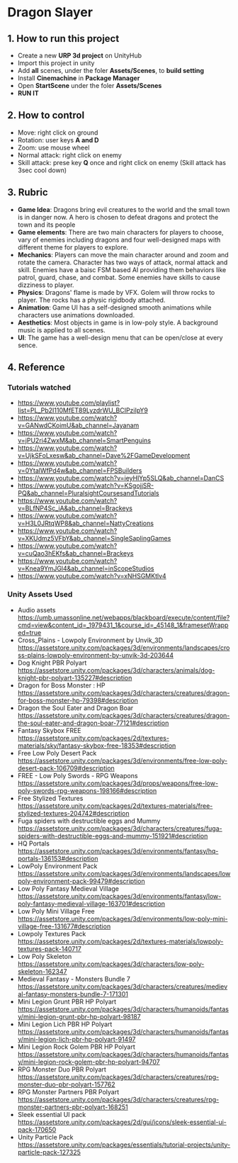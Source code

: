 # Dragon Slayer

##  1.	How to run this project	
  - Create a new **URP 3d project** on UnityHub
  - Import this project in unity
  - Add **all** scenes, under the foler **Assets/Scenes**, to **build setting**
  - Install **Cinemachine** in **Package Manager**
  - Open **StartScene** under the foler **Assets/Scenes**
  - **RUN IT**

##  2.	How to control
  - Move: right click on ground
  -	Rotation: user keys **A and D**
  - Zoom: use mouse wheel
  - Normal attack: right click on enemy
  - Skill attack: prese key **Q** once and right click on enemy (Skill attack has 3sec cool down)

##  3.  Rubric 
  - **Game Idea**: Dragons bring evil creatures to the world and the small town is in danger now. A hero is chosen to defeat dragons and protect the town and its people
  - **Game elements**: There are two main characters for players to choose, vary of enemies including dragons and four well-designed maps with different theme for players to explore.
  - **Mechanics**: Players can move the main character around and zoom and rotate the camera. Character has two ways of attack, normal attack and skill. Enemies have a baisc FSM based AI providing them behaviors like patrol, guard, chase, and combat. Some enemies have skills to cause dizziness to player. 
  - **Physics**: Dragons' flame is made by VFX. Golem will throw rocks to player. The rocks has a physic rigidbody attached.
  - **Animation**: Game UI has a self-designed smooth animations while characters use animations downloaded.
  - **Aesthetics**: Most objects in game is in low-poly style. A background music is applied to all scenes.
  - **UI**: The game has a well-design menu that can be open/close at every sence.

##  4.  Reference
### Tutorials watched
  - https://www.youtube.com/playlist?list=PL_Pb2I110MfET89LyzdrWU_BCIPziIpY9
  - https://www.youtube.com/watch?v=GANwdCKoimU&ab_channel=Jayanam
  - https://www.youtube.com/watch?v=jPU2ri4ZwxM&ab_channel=SmartPenguins
  - https://www.youtube.com/watch?v=UjkSFoLxesw&ab_channel=Dave%2FGameDevelopment
  - https://www.youtube.com/watch?v=0YtalWfPd4w&ab_channel=FPSBuilders
  - https://www.youtube.com/watch?v=ieyHlYp5SLQ&ab_channel=DanCS
  - https://www.youtube.com/watch?v=KSgojjSR-PQ&ab_channel=PluralsightCoursesandTutorials
  - https://www.youtube.com/watch?v=BLfNP4Sc_iA&ab_channel=Brackeys
  - https://www.youtube.com/watch?v=H3L0JRtqWP8&ab_channel=NattyCreations
  - https://www.youtube.com/watch?v=XKUdmz5VFbY&ab_channel=SingleSaplingGames
  - https://www.youtube.com/watch?v=cuQao3hEKfs&ab_channel=Brackeys
  - https://www.youtube.com/watch?v=Knea9YmJGl4&ab_channel=inScopeStudios
  - https://www.youtube.com/watch?v=xNHSGMKtlv4

### Unity Assets Used
  - Audio assets https://umb.umassonline.net/webapps/blackboard/execute/content/file?cmd=view&content_id=_1979431_1&course_id=_45148_1&framesetWrapped=true
  - Cross_Plains - Lowpoly Environment by Unvik_3D https://assetstore.unity.com/packages/3d/environments/landscapes/cross-plains-lowpoly-environment-by-unvik-3d-203644
  - Dog Knight PBR Polyart https://assetstore.unity.com/packages/3d/characters/animals/dog-knight-pbr-polyart-135227#description
  - Dragon for Boss Monster : HP https://assetstore.unity.com/packages/3d/characters/creatures/dragon-for-boss-monster-hp-79398#description
  - Dragon the Soul Eater and Dragon Boar https://assetstore.unity.com/packages/3d/characters/creatures/dragon-the-soul-eater-and-dragon-boar-77121#description
  - Fantasy Skybox FREE https://assetstore.unity.com/packages/2d/textures-materials/sky/fantasy-skybox-free-18353#description
  - Free Low Poly Desert Pack https://assetstore.unity.com/packages/3d/environments/free-low-poly-desert-pack-106709#description
  - FREE - Low Poly Swords - RPG Weapons https://assetstore.unity.com/packages/3d/props/weapons/free-low-poly-swords-rpg-weapons-198166#description
  - Free Stylized Textures https://assetstore.unity.com/packages/2d/textures-materials/free-stylized-textures-204742#description
  - Fuga spiders with destructible eggs and Mummy https://assetstore.unity.com/packages/3d/characters/creatures/fuga-spiders-with-destructible-eggs-and-mummy-151921#description
  - HQ Portals https://assetstore.unity.com/packages/3d/environments/fantasy/hq-portals-136153#description
  - LowPoly Environment Pack https://assetstore.unity.com/packages/3d/environments/landscapes/lowpoly-environment-pack-99479#description
  - Low Poly Fantasy Medieval Village https://assetstore.unity.com/packages/3d/environments/fantasy/low-poly-fantasy-medieval-village-163701#description
  - Low Poly Mini Village Free https://assetstore.unity.com/packages/3d/environments/low-poly-mini-village-free-131677#description
  - Lowpoly Textures Pack https://assetstore.unity.com/packages/2d/textures-materials/lowpoly-textures-pack-140717
  - Low Poly Skeleton https://assetstore.unity.com/packages/3d/characters/low-poly-skeleton-162347
  - Medieval Fantasy - Monsters Bundle 7 https://assetstore.unity.com/packages/3d/characters/creatures/medieval-fantasy-monsters-bundle-7-171301
  - Mini Legion Grunt PBR HP Polyart https://assetstore.unity.com/packages/3d/characters/humanoids/fantasy/mini-legion-grunt-pbr-hp-polyart-98187
  - Mini Legion Lich PBR HP Polyart https://assetstore.unity.com/packages/3d/characters/humanoids/fantasy/mini-legion-lich-pbr-hp-polyart-91497
  - Mini Legion Rock Golem PBR HP Polyart https://assetstore.unity.com/packages/3d/characters/humanoids/fantasy/mini-legion-rock-golem-pbr-hp-polyart-94707
  - RPG Monster Duo PBR Polyart https://assetstore.unity.com/packages/3d/characters/creatures/rpg-monster-duo-pbr-polyart-157762
  - RPG Monster Partners PBR Polyart https://assetstore.unity.com/packages/3d/characters/creatures/rpg-monster-partners-pbr-polyart-168251
  - Sleek essential UI pack https://assetstore.unity.com/packages/2d/gui/icons/sleek-essential-ui-pack-170650
  - Unity Particle Pack https://assetstore.unity.com/packages/essentials/tutorial-projects/unity-particle-pack-127325
